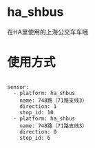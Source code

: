 # ha_shbus
在HA里使用的上海公交车车哦


# 使用方式

```

sensor:
  - platform: ha_shbus
    name: 748路（71路支线3）
    direction: 1
    stop_id: 10
  - platform: ha_shbus
    name: 748路（71路支线3）
    direction: 0
    stop_id: 6

```